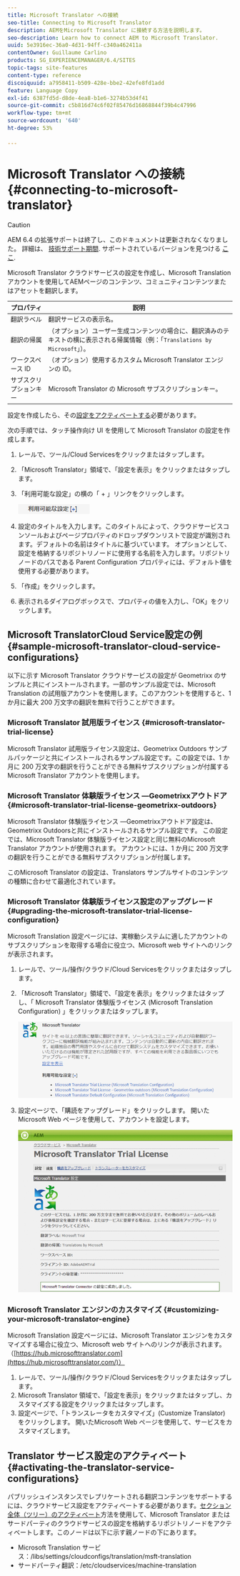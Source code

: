 ```yaml
---
title: Microsoft Translator への接続
seo-title: Connecting to Microsoft Translator
description: AEMをMicrosoft Translator に接続する方法を説明します。
seo-description: Learn how to connect AEM to Microsoft Translator.
uuid: 5e3916ec-36a0-4d31-94ff-c340a462411a
contentOwner: Guillaume Carlino
products: SG_EXPERIENCEMANAGER/6.4/SITES
topic-tags: site-features
content-type: reference
discoiquuid: a7958411-b509-428e-bbe2-42efe8fd1add
feature: Language Copy
exl-id: 6387fd5d-d8de-4ea8-b1e6-3274b53d4f41
source-git-commit: c5b816d74c6f02f85476d16868844f39b4c47996
workflow-type: tm+mt
source-wordcount: '640'
ht-degree: 53%

---
```


# Microsoft Translator への接続{#connecting-to-microsoft-translator}

>[!CAUTION]
>
>AEM 6.4 の拡張サポートは終了し、このドキュメントは更新されなくなりました。 詳細は、 [技術サポート期間](https://helpx.adobe.com/jp/support/programs/eol-matrix.html). サポートされているバージョンを見つける [ここ](https://experienceleague.adobe.com/docs/?lang=ja).

Microsoft Translator クラウドサービスの設定を作成し、Microsoft Translation アカウントを使用してAEMページのコンテンツ、コミュニティコンテンツまたはアセットを翻訳します。

| プロパティ | 説明 |
|---|---|
| 翻訳ラベル | 翻訳サービスの表示名。 |
| 翻訳の帰属 | （オプション）ユーザー生成コンテンツの場合に、翻訳済みのテキストの横に表示される帰属情報（例：「`Translations by Microsoft`」）。 |
| ワークスペース ID | （オプション）使用するカスタム Microsoft Translator エンジンの ID。 |
| サブスクリプションキー | Microsoft Translator の Microsoft サブスクリプションキー。 |

設定を作成したら、その[設定をアクティベートする](/help/sites-administering/tc-msconf.md#activating-the-translator-service-configurations)必要があります。

次の手順では、タッチ操作向け UI を使用して Microsoft Translator の設定を作成します。

1. レールで、ツール/Cloud Servicesをクリックまたはタップします。
1. 「Microsoft Translator」領域で、「設定を表示」をクリックまたはタップします。
1. 「利用可能な設定」の横の「 + 」リンクをクリックします。

   ![chlimage_1-382](assets/chlimage_1-382.png)

1. 設定のタイトルを入力します。このタイトルによって、クラウドサービスコンソールおよびページプロパティのドロップダウンリストで設定が識別されます。デフォルトの名前はタイトルに基づいています。 オプションとして、設定を格納するリポジトリノードに使用する名前を入力します。リポジトリノードのパスである Parent Configuration プロパティには、デフォルト値を使用する必要があります。
1. 「作成」をクリックします。
1. 表示されるダイアログボックスで、プロパティの値を入力し、「OK」をクリックします。

## Microsoft TranslatorCloud Service設定の例 {#sample-microsoft-translator-cloud-service-configurations}

以下に示す Microsoft Translator クラウドサービスの設定が Geometrixx のサンプルと共にインストールされます。一部のサンプル設定では、Microsoft Translation の試用版アカウントを使用します。このアカウントを使用すると、1 か月に最大 200 万文字の翻訳を無料で行うことができます。

### Microsoft Translator 試用版ライセンス {#microsoft-translator-trial-license}

Microsoft Translator 試用版ライセンス設定は、Geometrixx Outdoors サンプルパッケージと共にインストールされるサンプル設定です。この設定では、1 か月に 200 万文字の翻訳を行うことができる無料サブスクリプションが付属する Microsoft Translator アカウントを使用します。

### Microsoft Translator 体験版ライセンス —Geometrixxアウトドア {#microsoft-translator-trial-license-geometrixx-outdoors}

Microsoft Translator 体験版ライセンス —Geometrixxアウトドア設定は、Geometrixx Outdoorsと共にインストールされるサンプル設定です。 この設定では、Microsoft Translator 体験版ライセンス設定と同じ無料のMicrosoft Translator アカウントが使用されます。 アカウントには、1 か月に 200 万文字の翻訳を行うことができる無料サブスクリプションが付属します。

このMicrosoft Translator の設定は、Translators サンプルサイトのコンテンツの種類に合わせて最適化されています。

### Microsoft Translator 体験版ライセンス設定のアップグレード {#upgrading-the-microsoft-translator-trial-license-configuration}

Microsoft Translation 設定ページには、実稼動システムに適したアカウントのサブスクリプションを取得する場合に役立つ、Microsoft web サイトへのリンクが表示されます。

1. レールで、ツール/操作/クラウド/Cloud Servicesをクリックまたはタップします。
1. 「Microsoft Translator」領域で、「設定を表示」をクリックまたはタップし、「 Microsoft Translator 体験版ライセンス (Microsoft Translation Configuration) 」をクリックまたはタップします。

   ![chlimage_1-383](assets/chlimage_1-383.png)

1. 設定ページで、「購読をアップグレード」をクリックします。 開いたMicrosoft Web ページを使用して、アカウントを設定します。

   ![chlimage_1-384](assets/chlimage_1-384.png)

### Microsoft Translator エンジンのカスタマイズ {#customizing-your-microsoft-translator-engine}

Microsoft Translation 設定ページには、Microsoft Translator エンジンをカスタマイズする場合に役立つ、Microsoft web サイトへのリンクが表示されます。（[https://hub.microsofttranslator.com](https://hub.microsofttranslator.com/)）

1. レールで、ツール/操作/クラウド/Cloud Servicesをクリックまたはタップします。
1. Microsoft Translator 領域で、「設定を表示」をクリックまたはタップし、カスタマイズする設定をクリックまたはタップします。
1. 設定ページで、「トランスレータをカスタマイズ」(Customize Translator) をクリックします。 開いたMicrosoft Web ページを使用して、サービスをカスタマイズします。

## Translator サービス設定のアクティベート {#activating-the-translator-service-configurations}

パブリッシュインスタンスでレプリケートされる翻訳コンテンツをサポートするには、クラウドサービス設定をアクティベートする必要があります。[セクション全体（ツリー）のアクティベート](/help/sites-authoring/publishing-pages.md#publishing-and-unpublishing-a-tree)方法を使用して、Microsoft Translator またはサードパーティのクラウドサービスの設定を格納するリポジトリノードをアクティベートします。このノードは以下に示す親ノードの下にあります。

* Microsoft Translation サービス：/libs/settings/cloudconfigs/translation/msft-translation
* サードパーティ翻訳：/etc/cloudservices/machine-translation
